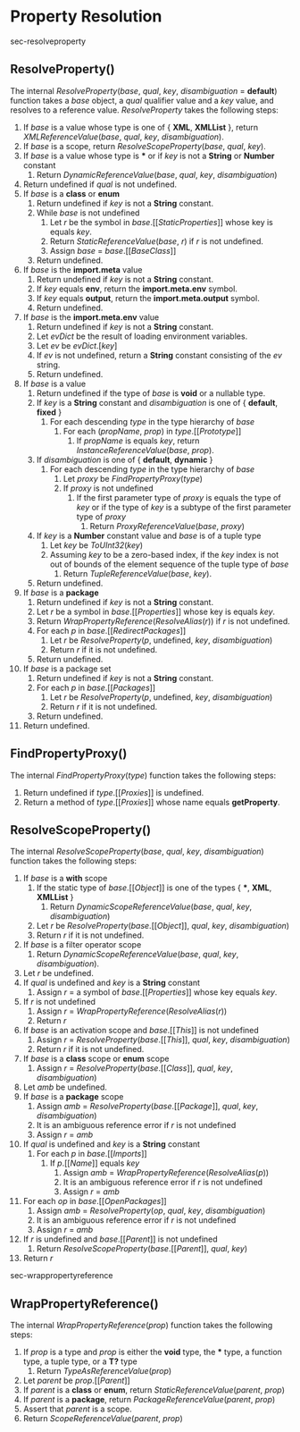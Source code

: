 # Property Resolution

<sectionLabel>sec-resolveproperty</sectionLabel>

## ResolveProperty()

The internal *ResolveProperty*(*base*, *qual*, *key*, *disambiguation* = **default**) function takes a *base* object, a *qual* qualifier value and a *key* value, and resolves to a reference value. *ResolveProperty* takes the following steps:

1. If *base* is a value whose type is one of \{ **XML**, **XMLList** \}, return *XMLReferenceValue*(*base*, *qual*, *key*, *disambiguation*).
2. If *base* is a scope, return *ResolveScopeProperty*(*base*, *qual*, *key*).
3. If *base* is a value whose type is **\*** or if *key* is not a **String** or **Number** constant
    1. Return *DynamicReferenceValue*(*base*, *qual*, *key*, *disambiguation*)
4. Return undefined if *qual* is not undefined.
5. If *base* is a **class** or **enum**
    1. Return undefined if *key* is not a **String** constant.
    2. While *base* is not undefined
        1. Let *r* be the symbol in *base*.\[\[*StaticProperties*\]\] whose key is equals *key*.
        2. Return *StaticReferenceValue*(*base*, *r*) if *r* is not undefined.
        3. Assign *base* = *base*.\[\[*BaseClass*\]\]
    3. Return undefined.
6. If *base* is the **import.meta** value
    1. Return undefined if *key* is not a **String** constant.
    2. If *key* equals **env**, return the **import.meta.env** symbol.
    3. If *key* equals **output**, return the **import.meta.output** symbol.
    4. Return undefined.
7. If *base* is the **import.meta.env** value
    1. Return undefined if *key* is not a **String** constant.
    2. Let *evDict* be the result of loading environment variables.
    3. Let *ev* be *evDict*.\[*key*\]
    4. If *ev* is not undefined, return a **String** constant consisting of the *ev* string.
    5. Return undefined.
8. If *base* is a value
    1. Return undefined if the type of *base* is **void** or a nullable type.
    2. If *key* is a **String** constant and *disambiguation* is one of { **default**, **fixed** }
        1. For each descending *type* in the type hierarchy of *base*
            1. For each (*propName*, *prop*) in *type*.\[\[*Prototype*\]\]
                1. If *propName* is equals *key*, return *InstanceReferenceValue*(*base*, *prop*).
    3. If *disambiguation* is one of { **default**, **dynamic** }
        1. For each descending *type* in the type hierarchy of *base*
            1. Let *proxy* be *FindPropertyProxy*(*type*)
            2. If *proxy* is not undefined
                1. If the first parameter type of *proxy* is equals the type of *key* or if the type of *key* is a subtype of the first parameter type of *proxy*
                    1. Return *ProxyReferenceValue*(*base*, *proxy*)
    4. If *key* is a **Number** constant value and *base* is of a tuple type
        1. Let *key* be *ToUInt32*(*key*)
        2. Assuming *key* to be a zero-based index, if the *key* index is not out of bounds of the element sequence of the tuple type of *base*
            1. Return *TupleReferenceValue*(*base*, *key*).
    5. Return undefined.
9. If *base* is a **package**
    1. Return undefined if *key* is not a **String** constant.
    2. Let *r* be a symbol in *base*.\[\[*Properties*\]\] whose key is equals *key*.
    3. Return *WrapPropertyReference*(*ResolveAlias*(*r*)) if *r* is not undefined.
    4. For each *p* in *base*.\[\[*RedirectPackages*\]\]
        1. Let *r* be *ResolveProperty*(*p*, undefined, *key*, *disambiguation*)
        2. Return *r* if it is not undefined.
    5. Return undefined.
10. If *base* is a package set
    1. Return undefined if *key* is not a **String** constant.
    2. For each *p* in *base*.\[\[*Packages*\]\]
        1. Let *r* be *ResolveProperty*(*p*, undefined, *key*, *disambiguation*)
        2. Return *r* if it is not undefined.
    3. Return undefined.
11. Return undefined.

## FindPropertyProxy()

The internal *FindPropertyProxy*(*type*) function takes the following steps:

1. Return undefined if *type*.\[\[*Proxies*\]\] is undefined.
2. Return a method of *type*.\[\[*Proxies*\]\] whose name equals **getProperty**.

## ResolveScopeProperty()

The internal *ResolveScopeProperty*(*base*, *qual*, *key*, *disambiguation*) function takes the following steps:

1. If *base* is a **with** scope
    1. If the static type of *base*.\[\[*Object*\]\] is one of the types \{ **\***, **XML**, **XMLList** \}
        1. Return *DynamicScopeReferenceValue*(*base*, *qual*, *key*, *disambiguation*)
    2. Let *r* be *ResolveProperty*(*base*.\[\[*Object*\]\], *qual*, *key*, *disambiguation*)
    3. Return *r* if it is not undefined.
2. If *base* is a filter operator scope
    1. Return *DynamicScopeReferenceValue*(*base*, *qual*, *key*, *disambiguation*).
3. Let *r* be undefined.
4. If *qual* is undefined and *key* is a **String** constant
    1. Assign *r* = a symbol of *base*.\[\[*Properties*\]\] whose key equals *key*.
5. If *r* is not undefined
    1. Assign *r* = *WrapPropertyReference*(*ResolveAlias*(*r*))
    2. Return *r*
6. If *base* is an activation scope and *base*.\[\[*This*\]\] is not undefined
    1. Assign *r* = *ResolveProperty*(*base*.\[\[*This*\]\], *qual*, *key*, *disambiguation*)
    2. Return *r* if it is not undefined.
7. If *base* is a **class** scope or **enum** scope
    1. Assign *r* = *ResolveProperty*(*base*.\[\[*Class*\]\], *qual*, *key*, *disambiguation*)
8. Let *amb* be undefined.
9. If *base* is a **package** scope
    1. Assign *amb* = *ResolveProperty*(*base*.\[\[*Package*\]\], *qual*, *key*, *disambiguation*)
    2. It is an ambiguous reference error if *r* is not undefined
    3. Assign *r* = *amb*
10. If *qual* is undefined and *key* is a **String** constant
    1. For each *p* in *base*.\[\[*Imports*\]\]
        1. If *p*.\[\[*Name*\]\] equals *key*
            1. Assign *amb* = *WrapPropertyReference*(*ResolveAlias*(*p*))
            2. It is an ambiguous reference error if *r* is not undefined
            3. Assign *r* = *amb*
11. For each *op* in *base*.\[\[*OpenPackages*\]\]
    1. Assign *amb* = *ResolveProperty*(*op*, *qual*, *key*, *disambiguation*)
    2. It is an ambiguous reference error if *r* is not undefined
    3. Assign *r* = *amb*
12. If *r* is undefined and *base*.\[\[*Parent*\]\] is not undefined
    1. Return *ResolveScopeProperty*(*base*.\[\[*Parent*\]\], *qual*, *key*)
13. Return *r*

<sectionLabel>sec-wrappropertyreference</sectionLabel>

## WrapPropertyReference()

The internal *WrapPropertyReference*(*prop*) function takes the following steps:

1. If *prop* is a type and *prop* is either the **void** type, the **\*** type, a function type, a tuple type, or a **T?** type
    1. Return *TypeAsReferenceValue*(*prop*)
2. Let *parent* be *prop*.\[\[*Parent*\]\]
3. If *parent* is a **class** or **enum**, return *StaticReferenceValue*(*parent*, *prop*)
4. If *parent* is a **package**, return *PackageReferenceValue*(*parent*, *prop*)
5. Assert that *parent* is a scope.
6. Return *ScopeReferenceValue*(*parent*, *prop*)

[*ResolveAlias*]: #sec-resolvealias